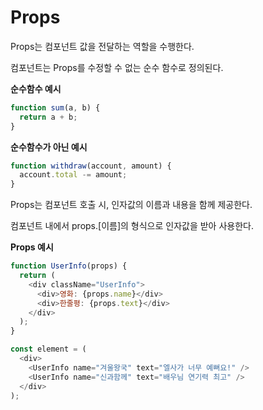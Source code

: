 # Props

Props는 컴포넌트 값을 전달하는 역할을 수행한다.

컴포넌트는 Props를 수정할 수 없는 순수 함수로 정의된다.

**순수함수 예시**

```javascript
function sum(a, b) {
  return a + b;
}
```

**순수함수가 아닌 예시**

```javascript
function withdraw(account, amount) {
  account.total -= amount;
}
```

Props는 컴포넌트 호출 시, 인자값의 이름과 내용을 함께 제공한다.

컴포넌트 내에서 props.[이름]의 형식으로 인자값을 받아 사용한다.

**Props 예시**

```javascript
function UserInfo(props) {
  return (
    <div className="UserInfo">
      <div>영화: {props.name}</div>
      <div>한줄평: {props.text}</div>
    </div>
  );
}

const element = (
  <div>
    <UserInfo name="겨울왕국" text="엘사가 너무 예뻐요!" />
    <UserInfo name="신과함께" text="배우님 연기력 최고" />
  </div>
);
```
